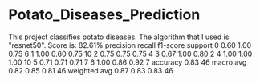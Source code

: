 # Potato_Diseases_Prediction
This project classifies potato diseases. The algorithm that I used is "resnet50". 
Score is: 82.61%
               precision    recall  f1-score   support
            0       0.60      1.00      0.75         6
            1       1.00      0.60      0.75        10
            2       0.75      0.75      0.75         4
            3       0.67      1.00      0.80         2
            4       1.00      1.00      1.00        10
            5       0.71      0.71      0.71         7
            6       1.00      0.86      0.92         7
     accuracy                           0.83        46
    macro avg       0.82      0.85      0.81        46
 weighted avg       0.87      0.83      0.83        46

